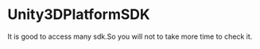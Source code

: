 Unity3DPlatformSDK
==================

It is good to access many sdk.So you will not to take more time to check it.

